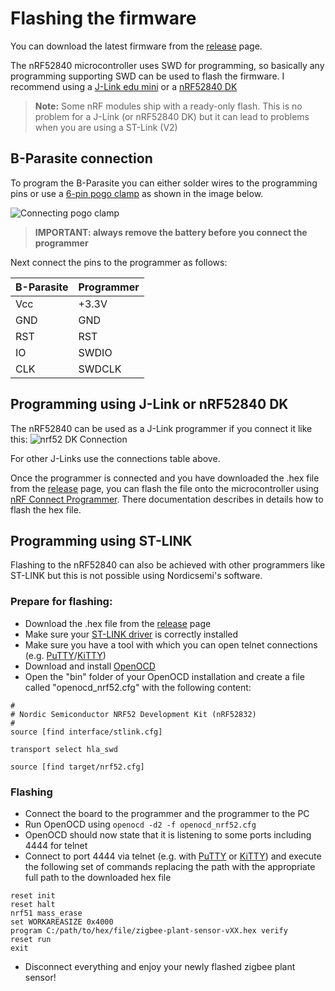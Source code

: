 # Flashing the firmware
You can download the latest firmware from the [release](https://github.com/stanvn/zigbee-plant-sensor/releases) page. 

The nRF52840 microcontroller uses SWD for programming, so basically any programming supporting SWD can be used to flash the firmware. I recommend using a [J-Link edu mini](https://www.adafruit.com/product/3571) or a [nRF52840 DK](https://www.nordicsemi.com/Products/Development-hardware/nrf52840-dk)

>**Note:** Some nRF modules ship with a ready-only flash. This is no problem for a J-Link (or nRF52840 DK) but it can lead to problems when you are using a ST-Link (V2)


## B-Parasite connection
To program the B-Parasite you can either solder wires to the programming pins or use a [6-pin pogo clamp](https://www.aliexpress.com/item/1005003667993025.html?pdp_npi=2%40dis%21EUR%21€%2011%2C28%21€%208%2C45%21%21%21%21%21%40211b423c16668977269877020ef735%2112000026719919447%21btf&_t=pvid:bf1f0be6-8bd6-4cfb-a538-c67a0824794a&afTraceInfo=1005003667993025__pc__c_ppc_item_bridge__xxxxxx__1666897727&spm=a2g0o.ppclist.product.mainProduct) as shown in the image below. 

![Connecting pogo clamp](https://github.com/stanvn/zigbee-plant-sensor/blob/main/docs/images/pogopins.jpg)

> **IMPORTANT: always remove the battery before you connect the programmer**

Next connect the pins to the programmer as follows:

| B-Parasite | Programmer |
| ---------- | ---------- |
| Vcc        | +3.3V      |
| GND        | GND        |
| RST        | RST        |
| IO         | SWDIO      |
| CLK        | SWDCLK     |

## Programming using J-Link or nRF52840 DK
The nRF52840 can be used as a J-Link programmer if you connect it like this:
![nrf52 DK Connection](https://github.dev/stanvn/zigbee-plant-sensor/blob/main/docs/images/nrf52-dk-connection.png)

For other J-Links use the connections table above.

Once the programmer is connected and you have downloaded the .hex file from the [release](https://github.com/stanvn/zigbee-plant-sensor/releases) page, you can flash the file onto the microcontroller using [nRF Connect Programmer](https://infocenter.nordicsemi.com/index.jsp?topic=/struct_nrftools/struct/nrftools_nrfconnect.html). There documentation describes in details how to flash the hex file.

## Programming using ST-LINK
Flashing to the nRF52840 can also be achieved with other programmers like ST-LINK but this is not possible using Nordicsemi's software.

### Prepare for flashing:
- Download the .hex file from the [release](https://github.com/stanvn/zigbee-plant-sensor/releases) page
- Make sure your [ST-LINK driver](https://os.mbed.com/teams/ST/wiki/ST-Link-Driver) is correctly installed
- Make sure you have a tool with which you can open telnet connections (e.g. [PuTTY](https://www.chiark.greenend.org.uk/~sgtatham/putty/putty)/[KiTTY](https://9bis.net/kitty/))
- Download and install  [OpenOCD](https://openocd.org/pages/getting-openocd.html)
- Open the "bin" folder of your OpenOCD installation and create a file called "openocd_nrf52.cfg" with the following content:
```
#
# Nordic Semiconductor NRF52 Development Kit (nRF52832)
#
source [find interface/stlink.cfg]

transport select hla_swd

source [find target/nrf52.cfg]
```

### Flashing
- Connect the board to the programmer and the programmer to the PC
- Run OpenOCD using `openocd -d2 -f openocd_nrf52.cfg`
- OpenOCD should now state that it is listening to some ports including 4444 for telnet
- Connect to port 4444 via telnet (e.g. with [PuTTY](https://www.chiark.greenend.org.uk/~sgtatham/putty/putty) or [KiTTY](https://9bis.net/kitty/)) and execute the following set of commands replacing the path with the appropriate full path to the downloaded hex file
```
reset init
reset halt
nrf51 mass_erase
set WORKAREASIZE 0x4000
program C:/path/to/hex/file/zigbee-plant-sensor-vXX.hex verify
reset run
exit
```
- Disconnect everything and enjoy your newly flashed zigbee plant sensor!


 